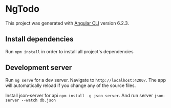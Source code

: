 # NgTodo

This project was generated with [Angular CLI](https://github.com/angular/angular-cli) version 6.2.3.

## Install dependencies
Run `npm install` in order to install all project's dependencies

## Development server

Run `ng serve` for a dev server. Navigate to `http://localhost:4200/`. The app will automatically reload if you change any of the source files.

Install json-server for api `npm install -g json-server`. And run server `json-server --watch db.json`